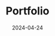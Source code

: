 ---
layout: post-categorypage
# title: "Projects"
permalink: "/portfolios"

title:  "Portfolio"
date:   2024-04-24
# categories: jekyll update

content_before_table: "
<div> 
In here I organise my various portfolios for different roles
<br>
<br>
<br>
</div>
"


table_col: 3
table_datapath: "portfolios"

---